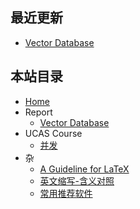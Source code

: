 ## 最近更新
- [Vector Database](report/vector_database.md)


## 本站目录

- [Home](README.md)
- Report
    - [Vector Database](report/vector_database.md)
- UCAS Course
    - [并发](ucas_course/concurrent_data_structure_and_multi-core_programming.md)
- 杂
    - [A Guideline for LaTeX](notes/latex_guideline.md)
    - [英文缩写-含义对照](notes/english_abbreviations.md)
    - [常用推荐软件](notes/getting_started_with_new_computer.md)
